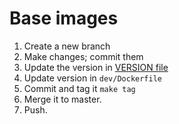 
Base images
===========

1. Create a new branch
1. Make changes; commit them
1. Update the version in [VERSION file](VERSION)
1. Update version in `dev/Dockerfile`
1. Commit and tag it `make tag`
1. Merge it to master.
1. Push.
